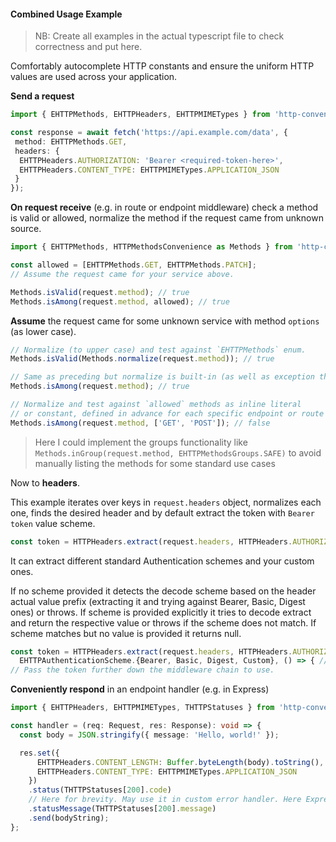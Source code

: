 #### Combined Usage Example

> NB: Create all examples in the actual typescript file to check correctness and put here.

Comfortably autocomplete HTTP constants and ensure the uniform HTTP values are used across your application.

**Send a request**

```typescript
import { EHTTPMethods, EHTTPHeaders, EHTTPMIMETypes } from 'http-convenience-pack';

const response = await fetch('https://api.example.com/data', {
 method: EHTTPMethods.GET,
 headers: {
  EHTTPHeaders.AUTHORIZATION: 'Bearer <required-token-here>',
  EHTTPHeaders.CONTENT_TYPE: EHTTPMIMETypes.APPLICATION_JSON
 }
});
```

**On request receive** (e.g. in route or endpoint middleware) check a method is valid or allowed, normalize the method if the request came from unknown source.

```typescript
import { EHTTPMethods, HTTPMethodsConvenience as Methods } from 'http-convenience-pack';

const allowed = [EHTTPMethods.GET, EHTTPMethods.PATCH];
// Assume the request came for your service above.

Methods.isValid(request.method); // true
Methods.isAmong(request.method, allowed); // true
```

**Assume** the request came for some unknown service with method `options` (as lower case).

```typescript
// Normalize (to upper case) and test against `EHTTPMethods` enum.
Methods.isValid(Methods.normalize(request.method)); // true

// Same as preceding but normalize is built-in (as well as exception throw for non-strings or invalid methods, see API description)
Methods.isAmong(request.method); // true

// Normalize and test against `allowed` methods as inline literal 
// or constant, defined in advance for each specific endpoint or route  
Methods.isAmong(request.method, ['GET', 'POST']); // false
```

> Here I could implement the groups functionality like
> `Methods.inGroup(request.method, EHTTPMethodsGroups.SAFE)`
> to avoid manually listing the methods for some standard use cases

Now to **headers**.

This example iterates over keys in `request.headers` object, normalizes each one, finds the desired header and by default extract the token with `Bearer token` value scheme.

```typescript
const token = HTTPHeaders.extract(request.headers, HTTPHeaders.AUTHORIZATION)
```

It can extract different standard Authentication schemes and your custom ones.

If no scheme provided it detects the decode scheme based on the header actual value prefix (extracting it and trying against Bearer, Basic, Digest ones) or throws. If scheme is provided explicitly it tries to decode extract and return the respective value or throws if the scheme does not match. If scheme matches but no value is provided it returns null.

```typescript
const token = HTTPHeaders.extract(request.headers, HTTPHeaders.AUTHORIZATION,
  EHTTPAuthenticationScheme.{Bearer, Basic, Digest, Custom}, () => { // required for EHTTPAuthenticationScheme.Custom })
// Pass the token further down the middleware chain to use.
```

**Conveniently respond** in an endpoint handler (e.g. in Express)

```typescript
import { EHTTPHeaders, EHTTPMIMETypes, THTTPStatuses } from 'http-convenience-pack';

const handler = (req: Request, res: Response): void => {
  const body = JSON.stringify({ message: 'Hello, world!' });

  res.set({
      EHTTPHeaders.CONTENT_LENGTH: Buffer.byteLength(body).toString(),
      EHTTPHeaders.CONTENT_TYPE: EHTTPMIMETypes.APPLICATION_JSON
    })
    .status(THTTPStatuses[200].code)
    // Here for brevity. May use it in custom error handler. Here Express would set the default message ('OK').
    .statusMessage(THTTPStatuses[200].message)
    .send(bodyString);
};
```
